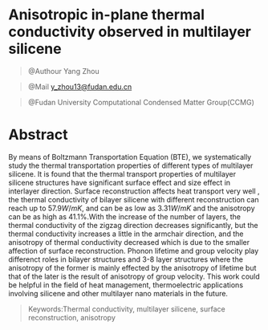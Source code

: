 # Anisotropic in-plane thermal conductivity observed in multilayer silicene

> @Authour Yang Zhou

> @Mail  y_zhou13@fudan.edu.cn

> @Fudan University Computational Condensed Matter Group(CCMG)

# Abstract

By means of Boltzmann Transportation Equation (BTE), we systematically study the thermal transportation properties of different types of multilayer silicene. It is found that the thermal transport properties of multilayer silicene structures have significant surface effect and size effect in interlayer direction. Surface reconstruction affects heat transport very well , the thermal conductivity of bilayer silicene with different reconstruction can reach up to $57.9 W/mK$, and can be as low as $3.31 W/mK$ and the anisotropy can be as high as $41.1\%$.With the increase of the number of layers, the thermal conductivity of the zigzag direction decreases significantly, but the thermal conductivity increases a little in the armchair direction, and the anisotropy of thermal conductivity decreased which is due to the smaller affection of surface reconstruction. Phonon lifetime and group velocity play differenct roles in bilayer structures and 3-8 layer structures where the anisotropy of the former is mainly effected by the anisotropy of lifetime but that of the later is the result of anisotropy of group velocity.  This work could be helpful in the field of heat management, thermoelectric applications involving silicene and other multilayer nano materials in the future.

> Keywords:Thermal conductivity, multilayer silicene, surface reconstruction, anisotropy